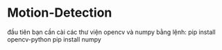 # Motion-Detection

đầu tiên bạn cần cài các thư viện opencv và numpy bằng lệnh:
pip install opencv-python
pip install numpy
